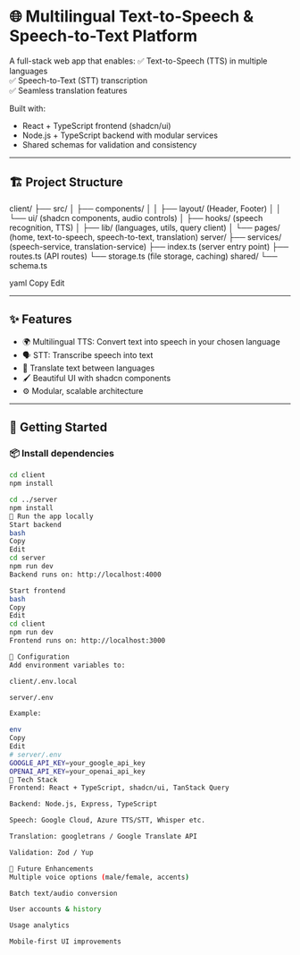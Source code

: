 # 🌐 Multilingual Text-to-Speech & Speech-to-Text Platform

A full-stack web app that enables:
✅ Text-to-Speech (TTS) in multiple languages  
✅ Speech-to-Text (STT) transcription  
✅ Seamless translation features

Built with:
- React + TypeScript frontend (shadcn/ui)
- Node.js + TypeScript backend with modular services
- Shared schemas for validation and consistency

---

## 🏗️ Project Structure
client/
├── src/
│ ├── components/
│ │ ├── layout/ (Header, Footer)
│ │ └── ui/ (shadcn components, audio controls)
│ ├── hooks/ (speech recognition, TTS)
│ ├── lib/ (languages, utils, query client)
│ └── pages/ (home, text-to-speech, speech-to-text, translation)
server/
├── services/ (speech-service, translation-service)
├── index.ts (server entry point)
├── routes.ts (API routes)
└── storage.ts (file storage, caching)
shared/
└── schema.ts

yaml
Copy
Edit

---

## ✨ Features
- 🌍 Multilingual TTS: Convert text into speech in your chosen language
- 🗣️ STT: Transcribe speech into text
- 🔄 Translate text between languages
- 🖌️ Beautiful UI with shadcn components
- ⚙ Modular, scalable architecture

---

## 🚀 Getting Started

### 📦 Install dependencies
```bash
cd client
npm install

cd ../server
npm install
🏃 Run the app locally
Start backend
bash
Copy
Edit
cd server
npm run dev
Backend runs on: http://localhost:4000

Start frontend
bash
Copy
Edit
cd client
npm run dev
Frontend runs on: http://localhost:3000

🔧 Configuration
Add environment variables to:

client/.env.local

server/.env

Example:

env
Copy
Edit
# server/.env
GOOGLE_API_KEY=your_google_api_key
OPENAI_API_KEY=your_openai_api_key
🧰 Tech Stack
Frontend: React + TypeScript, shadcn/ui, TanStack Query

Backend: Node.js, Express, TypeScript

Speech: Google Cloud, Azure TTS/STT, Whisper etc.

Translation: googletrans / Google Translate API

Validation: Zod / Yup

🌱 Future Enhancements
Multiple voice options (male/female, accents)

Batch text/audio conversion

User accounts & history

Usage analytics

Mobile-first UI improvements

